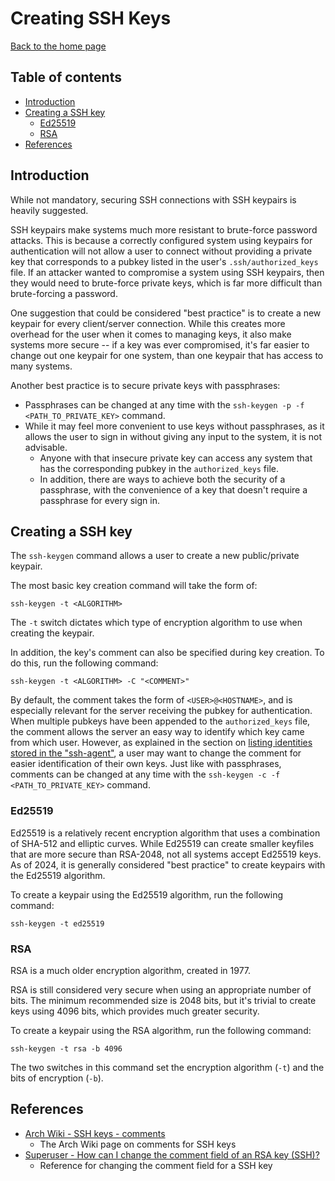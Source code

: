 # Creating SSH Keys

[Back to the home page](README.md)

## Table of contents

- [Introduction](#Introduction)
- [Creating a SSH key](#Creating-a-SSH-key)
    - [Ed25519](#Ed25519)
    - [RSA](#RSA)
- [References](#References)

## Introduction

While not mandatory, securing SSH connections with SSH keypairs is heavily suggested.

SSH keypairs make systems much more resistant to brute-force password attacks. This is because a correctly configured system using keypairs for authentication will not allow a user to connect without providing a private key that corresponds to a pubkey listed in the user's `.ssh/authorized_keys` file. If an attacker wanted to compromise a system using SSH keypairs, then they would need to brute-force private keys, which is far more difficult than brute-forcing a password.

One suggestion that could be considered "best practice" is to create a new keypair for every client/server connection. While this creates more overhead for the user when it comes to managing keys, it also make systems more secure -- if a key was ever compromised, it's far easier to change out one keypair for one system, than one keypair that has access to many systems.

Another best practice is to secure private keys with passphrases:

- Passphrases can be changed at any time with the `ssh-keygen -p -f <PATH_TO_PRIVATE_KEY>` command.
- While it may feel more convenient to use keys without passphrases, as it allows the user to sign in without giving any input to the system, it is not advisable.
    - Anyone with that insecure private key can access any system that has the corresponding pubkey in the `authorized_keys` file.
    - In addition, there are ways to achieve both the security of a passphrase, with the convenience of a key that doesn't require a passphrase for every sign in.

## Creating a SSH key

The `ssh-keygen` command allows a user to create a new public/private keypair.

The most basic key creation command will take the form of:

```
ssh-keygen -t <ALGORITHM>
```

The `-t` switch dictates which type of encryption algorithm to use when creating the keypair.

In addition, the key's comment can also be specified during key creation. To do this, run the following command:

```
ssh-keygen -t <ALGORITHM> -C "<COMMENT>"
```

By default, the comment takes the form of `<USER>@<HOSTNAME>`, and is especially relevant for the server receiving the pubkey for authentication. When multiple pubkeys have been appended to the `authorized_keys` file, the comment allows the server an easy way to identify which key came from which user. However, as explained in the section on [listing identities stored in the "ssh-agent"](ssh-agent.md#Listing-stored-identities), a user may want to change the comment for easier identification of their own keys. Just like with passphrases, comments can be changed at any time with the `ssh-keygen -c -f <PATH_TO_PRIVATE_KEY>` command.

### Ed25519

Ed25519 is a relatively recent encryption algorithm that uses a combination of SHA-512 and elliptic curves. While Ed25519 can create smaller keyfiles that are more secure than RSA-2048, not all systems accept Ed25519 keys. As of 2024, it is generally considered "best practice" to create keypairs with the Ed25519 algorithm.

To create a keypair using the Ed25519 algorithm, run the following command:

```
ssh-keygen -t ed25519
```

### RSA

RSA is a much older encryption algorithm, created in 1977.

RSA is still considered very secure when using an appropriate number of bits. The minimum recommended size is 2048 bits, but it's trivial to create keys using 4096 bits, which provides much greater security.

To create a keypair using the RSA algorithm, run the following command:

```
ssh-keygen -t rsa -b 4096
```

The two switches in this command set the encryption algorithm (`-t`) and the bits of encryption (`-b`).

## References

- [Arch Wiki - SSH keys - comments](https://wiki.archlinux.org/title/SSH_keys#Generating_an_SSH_key_pair)
    - The Arch Wiki page on comments for SSH keys
- [Superuser - How can I change the comment field of an RSA key (SSH)?](https://superuser.com/questions/361764/how-can-i-change-the-comment-field-of-an-rsa-key-ssh)
    - Reference for changing the comment field for a SSH key
